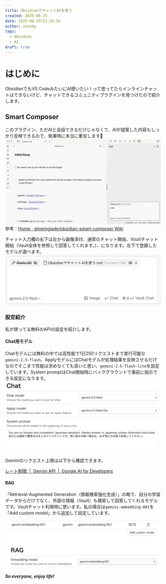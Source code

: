 ```yaml
---
title: ObsidianでチャットAIを使う
created: 2025-08-25
date: 2025-08-25T21:25:54
author: shindy
tags:
  - Obsidian
  - AI
draft: true
---
```

# はじめに
ObsidianでもVS CodeみたいにAI使いたい！って思ってたらインラインチャットはできないけど、チャットできるコミュニティプラグインを見つけたので紹介します。

## Smart Composer
このプラグイン、ただAIと会話できるだけじゃなくて、AIが提案した内容もしっかり反映できるので、執筆時に本当に重宝します🤤
![](../../assets/376500532-a50a1f80-39ff-4eba-8090-e3d75e7be98c.gif)
参考：[Home · glowingjade/obsidian-smart-composer Wiki](https://github.com/glowingjade/obsidian-smart-composer/wiki)

チャット入力欄の右下は左から画像添付、通常のチャット開始、Voultチャット開始（Vault全体を参照して回答してくれます。）、になります。左下で登録したモデルが選べます。
![](../../assets/Pasted%20image%2020250825214319.png)

### 設定紹介
私が使ってる無料のAPIの設定を紹介します。

#### Chat用モデル
Chatモデルには無料の中では高性能で1日250リクエストまで実行可能な`gemini-2.5-flash`、ApplyモデルにはChatモデルが処理結果を反映させるだけなのでそこまで性能は求めなくても良いと思い、`gemini-2.5-flash-lite`を設定しています。System promptはChat開始時にバックグラウンドで事前に指示できる設定になります。
![](../../assets/Pasted%20image%2020250825214920.png)

Geminiのリクエスト上限は以下から確認できます。

[レート制限  |  Gemini API  |  Google AI for Developers](https://ai.google.dev/gemini-api/docs/rate-limits?hl=ja)


#### RAG
「Retrieval-Augmented Generation（情報検索強化生成）」の略で、自分の学習データからだけでなく、外部の情報（Vault）も検索して回答してくれるモデルです。Vaultチャット利用時に使います。私の場合は`gemini-embedding-001`を「Add custom model」から追加して設定しています。

![](../../assets/Pasted%20image%2020250825215039.png)



***So everyone, enjoy life!***